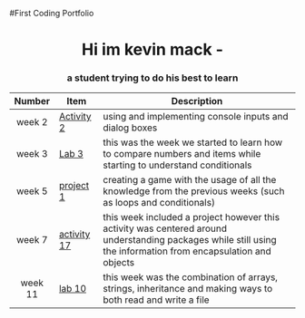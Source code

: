 #First Coding Portfolio
<h1 align="center">Hi im kevin mack - </h1>
<h3 align="center"> a student trying to do his best to learn</h3>

| Number | Item | Description |
| :---: | ------| ----------|
| week 2 |[Activity 2](https://github.com/KevinLMack/classact2/blob/bfe4289a4435caca4a420b9f9dc541e176638085/src/WordGame.java)| using and implementing console inputs and dialog boxes |
| week 3 | [Lab 3](https://github.com/KevinLMack/lab3/tree/bc746868c87c3709bdcdd9bd12182e33d5cf8bc0/src) | this was the week we started to learn how to compare numbers and items while starting to understand conditionals |
| week 5 | [project 1](https://github.com/KevinLMack/projectOne/blob/e4cfac83fde10508ba795cfda285272f4c41d0a5/src/CharacterBattle.java) | creating a game with the usage of all the knowledge from the previous weeks (such as loops and conditionals) |
| week 7 | [activity 17](https://github.com/KevinLMack/Act17/tree/10b4848ef4cbca321e94f88a74e30f2e8fb4e44a/src/packagesDemo)| this week included a project however this activity was centered around understanding packages while still using the information from encapsulation and objects|
| week 11 | [lab 10](https://github.com/KevinLMack/lab10/tree/dc1d00d11922bdfddfd83a50bf51d4644446c545/src) | this week was the combination of arrays, strings, inheritance and making ways to both read and write a file |
